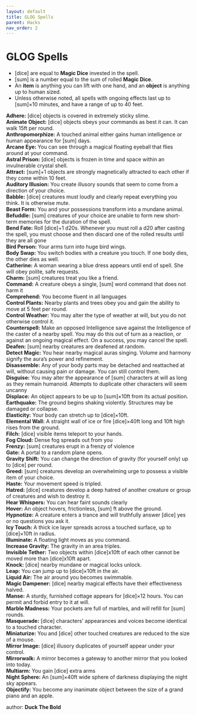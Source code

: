 ```yaml
---
layout: default
title: GLOG Spells
parent: Hacks
nav_order: 2
---
```



# GLOG Spells
- [dice] are equal to **Magic Dice** invested in the spell.
- [sum] is a number equal to the sum of rolled **Magic Dice**.
- An **item** is anything you can lift with one hand, and an **object** is anything up to human sized.
- Unless otherwise noted, all spells with ongoing effects last up to [sum]×10 minutes, and have a range of up to 40 feet.

**Adhere:** [dice] objects is covered in extremely sticky slime.      
**Animate Object:** [dice] objects obeys your commands as best it can. It can walk 15ft per round.      
**Anthropomorphize:** A touched animal either gains human intelligence or human appearance for [sum] days.      
**Arcane Eye:** You can see through a magical floating eyeball that flies around at your command.      
**Astral Prison:** [dice] objects is frozen in time and space within an invulnerable crystal shell.      
**Attract:** [sum]+1 objects are strongly magnetically attracted to each other if they come within 10 feet.    
**Auditory Illusion:** You create illusory sounds that seem to come from a direction of your choice.    
**Babble:** [dice] creatures must loudly and clearly repeat everything you think. It is otherwise mute.    
**Beast Form:** You and your possessions transform into a mundane animal.    
**Befuddle:** [sum] creatures of your choice are unable to form new short-term memories for the duration of the spell.    
**Bend Fate:** Roll [dice]+1 d20s. Whenever you must roll a d20 after casting the spell, you must choose and then discard one of the rolled results until they are all gone    
**Bird Person:** Your arms turn into huge bird wings.    
**Body Swap:** You switch bodies with a creature you touch. If one body dies, the other dies as well.    
**Catherine:** A woman wearing a blue dress appears until end of spell. She will obey polite, safe requests.    
**Charm:** [sum] creatures treat you like a friend.    
**Command:** A creature obeys a single, [sum] word command that does not harm it    
**Comprehend:** You become fluent in all languages    
**Control Plants:** Nearby plants and trees obey you and gain the ability to move at 5 feet per round.    
**Control Weather:** You may alter the type of weather at will, but you do not otherwise control it.    
**Counterspell:** Make an opposed Intelligence save against the Intelligence of the caster of a nearby spell. You may do this out of turn as a reaction, or against an ongoing magical effect. On a success, you may cancel the spell.    
**Deafen:** [sum] nearby creatures are deafened at random.    
**Detect Magic:** You hear nearby magical auras singing. Volume and harmony signify the aura’s power and refinement.    
**Disassemble:** Any of your body parts may be detached and reattached at will, without causing pain or damage. You can still control them.    
**Disguise:** You may alter the appearance of [sum] characters at will as long as they remain humanoid. Attempts to duplicate other characters will seem uncanny    
**Displace:** An object appears to be up to [sum]×10ft from its actual position.    
**Earthquake:** The ground begins shaking violently. Structures may be damaged or collapse.    
**Elasticity:** Your body can stretch up to [dice]×10ft.    
**Elemental Wall:** A straight wall of ice or fire [dice]×40ft long and 10ft high rises from the ground.    
**Filch:** [dice] visible items teleport to your hands.    
**Fog Cloud:** Dense fog spreads out from you    
**Frenzy:** [sum] creatures erupt in a frenzy of violence    
**Gate:** A portal to a random plane opens.    
**Gravity Shift:** You can change the direction of gravity (for yourself only) up to [dice] per round.    
**Greed:** [sum] creatures develop an overwhelming urge to possess a visible item of your choice.    
**Haste:** Your movement speed is tripled.    
**Hatred:** [dice] creatures develop a deep hatred of another creature or group of creatures and wish to destroy it.    
**Hear Whispers:** You can hear faint sounds clearly    
**Hover:** An object hovers, frictionless, [sum] ft above the ground.    
**Hypnotize:** A creature enters a trance and will truthfully answer [dice] yes or no questions you ask it.    
**Icy Touch:** A thick ice layer spreads across a touched surface, up to [dice]×10ft in radius.    
**Illuminate:** A floating light moves as you command.    
**Increase Gravity:** The gravity in an area triples.    
**Invisible Tether:** Two objects within [dice]x10ft of each other cannot be moved more than [dice]x10ft apart.    
**Knock:** [dice] nearby mundane or magical locks unlock.      
**Leap:** You can jump up to [dice]×10ft in the air.    
**Liquid Air:** The air around you becomes swimmable.    
**Magic Dampener:** [dice] nearby magical effects have their effectiveness halved.    
**Manse:** A sturdy, furnished cottage appears for [dice]×12 hours. You can permit and forbid entry to it at will.    
**Marble Madness:** Your pockets are full of marbles, and will refill for [sum] rounds.    
**Masquerade:** [dice] characters’ appearances and voices become identical to a touched character.    
**Miniaturize:** You and [dice] other touched creatures are reduced to the size of a mouse.    
**Mirror Image:** [dice] illusory duplicates of yourself appear under your control.    
**Mirrorwalk:** A mirror becomes a gateway to another mirror that you looked into today.    
**Multiarm:** You gain [dice] extra arms    
**Night Sphere:** An [sum]×40ft wide sphere of darkness displaying the night sky appears.    
**Objectify:** You become any inanimate object between the size of a grand piano and an apple.    

author: **Duck The Bold**
